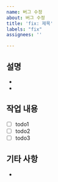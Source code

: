 ```yaml
---
name: 버그 수정
about: 버그 수정
title: 'fix: 제목'
labels: "fix"
assignees: ''

---
```


## 설명

- 
- 

## 작업 내용

- [ ] todo1
- [ ] todo2
- [ ] todo3

## 기타 사항

-
